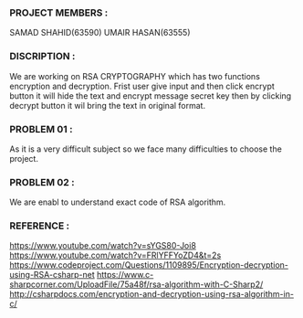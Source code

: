 ### PROJECT MEMBERS :

SAMAD SHAHID(63590)
UMAIR HASAN(63555)

### DISCRIPTION :

We are working on RSA CRYPTOGRAPHY which has two functions encryption and decryption. Frist user give input and then click encrypt button 
it will hide the text and encrypt message secret key then by clicking decrypt button it wil bring the text in original format.

### PROBLEM 01 : 
As it is a very difficult subject so we face many difficulties to choose the project.

### PROBLEM 02 :
We are enabl to understand exact code of RSA algorithm.

### REFERENCE :

https://www.youtube.com/watch?v=sYGS80-Joi8
https://www.youtube.com/watch?v=FRlYFFYoZD4&t=2s
https://www.codeproject.com/Questions/1109895/Encryption-decryption-using-RSA-csharp-net
https://www.c-sharpcorner.com/UploadFile/75a48f/rsa-algorithm-with-C-Sharp2/
http://csharpdocs.com/encryption-and-decryption-using-rsa-algorithm-in-c/
